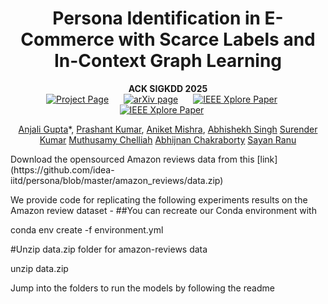<div align="center">
<h1> Persona Identification in E-Commerce with Scarce Labels and In-Context Graph Learning </h1>

**ACK SIGKDD 2025**  
<a href='https://kshitijbhat.github.io/glidr/' style="margin-right: 20px;"><img src='https://img.shields.io/badge/Project Page-GLiDR-darkgreen' alt='Project Page'></a>
<a href="https://arxiv.org/abs/2312.00068" style="margin-right: 20px;"><img src='https://img.shields.io/badge/Paper-arXiv-maroon' alt='arXiv page'></a>
<a href="https://arxiv.org/abs/2312.00068" style="margin-right: 20px;"><img src='https://img.shields.io/badge/Paper-CvF-blue' alt='IEEE Xplore Paper'></a>
<a href="https://arxiv.org/abs/2312.00068" style="margin-right: 20px;"><img src='https://img.shields.io/badge/Supplementary-CvF-blue' alt='IEEE Xplore Paper'></a>

[Anjali Gupta](https://anjaliakg17.github.io/about/)\*,
[Prashant Kumar](https://prashkmr.github.io),
[Aniket Mishra](https://www.linkedin.com/in/aniket-mishra-bab8a81b5),
[Abhishekh Singh](https://www.linkedin.com/in/iasingh)
[Surender Kumar](https://www.linkedin.com/in/surenderk)
[Muthusamy Chelliah](https://www.linkedin.com/in/muthusamy-chelliah-28b3b0)
[Abhijnan Chakraborty](https://cse.iitkgp.ac.in/~abhijnan/)
[Sayan Ranu](https://www.cse.iitd.ac.in/~sayan/)<br/>

</div>
Download the opensourced Amazon reviews data from this [link](https://github.com/idea-iitd/persona/blob/master/amazon_reviews/data.zip)

We provide code for replicating the following experiments results on the Amazon review dataset - 
    ##You can recreate our Conda environment with

conda env create -f environment.yml

#Unzip data.zip folder for amazon-reviews data

unzip data.zip


Jump into the folders to run the models by following the readme
    

